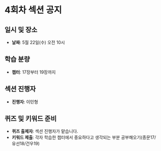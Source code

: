 # 4회차 섹션 공지

## 일시 및 장소
- **날짜**: 5월 22일(수) 오전 10시

## 학습 분량
- **챕터**: 17장부터 19장까지

## 섹션 진행자
- **진행자**: 이민형

## 퀴즈 및 키워드 준비
- **퀴즈 출제자**: 섹션 진행자가 맡습니다.
- **키워드 제출**: 각자 학습한 챕터에서 중요하다고 생각되는 부분 공부해오기(종문17/유선18/건우19)

